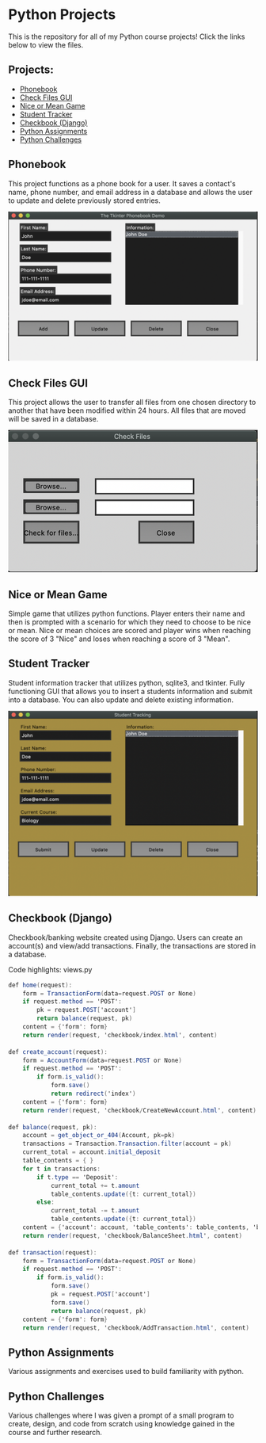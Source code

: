 # Python Projects
This is the repository for all of my Python course projects! Click the links below to view the files.
## Projects:
- <a href="https://github.com/alvarezsound/Python-Projects/tree/main/Phonebook" target="_blank">Phonebook</a>
- <a href="https://github.com/alvarezsound/Python-Projects/tree/main/Check_Files_GUI" target="_blank">Check Files GUI</a>
- <a href="https://github.com/alvarezsound/Python-Projects/tree/main/Nice_or_mean_game" target="_blank">Nice or Mean Game</a>
- <a href="https://github.com/alvarezsound/Python-Projects/tree/main/Student_Tracker" target="_blank">Student Tracker</a>
- <a href="https://github.com/alvarezsound/Python-Projects/tree/main/Django_Checkbook" target="_blank">Checkbook (Django)</a>
- <a href="https://github.com/alvarezsound/Python-Projects/tree/main/Python_Assignments" target="_blank">Python Assignments</a>
- <a href="https://github.com/alvarezsound/Python-Projects/tree/main/Python_Challenges" target="_blank">Python Challenges</a>
## Phonebook
This project functions as a phone book for a user. It saves a contact's name, phone number, and email address in a database and allows the user to update and delete previously stored entries.

![Phonebook](/Images/Phonebook.png)
## Check Files GUI
This project allows the user to transfer all files from one chosen directory to another that have been modified within 24 hours. All files that are moved will be saved in a database.

![Check Files GUI](/Images/Check_Files_GUI.png)
## Nice or Mean Game
Simple game that utilizes python functions. Player enters their name and then is prompted with a scenario for which they need to choose to be nice or mean. Nice or mean choices are scored and player wins when reaching the score of 3 "Nice" and loses when reaching a score of 3 "Mean".
## Student Tracker
Student information tracker that utilizes python, sqlite3, and tkinter. Fully functioning GUI that allows you to insert a students information and submit into a database. You can also update and delete existing information.

![Student Tracker](/Images/Student_Tracker.png)
## Checkbook (Django)
Checkbook/banking website created using Django. Users can create an account(s) and view/add transactions. Finally, the transactions are stored in a database.

Code highlights:
views.py
```cs
def home(request):
    form = TransactionForm(data=request.POST or None)
    if request.method == 'POST':
        pk = request.POST['account']
        return balance(request, pk)
    content = {'form': form}
    return render(request, 'checkbook/index.html', content)

def create_account(request):
    form = AccountForm(data=request.POST or None)
    if request.method == 'POST':
        if form.is_valid():
            form.save()
            return redirect('index')
    content = {'form': form}
    return render(request, 'checkbook/CreateNewAccount.html', content)

def balance(request, pk):
    account = get_object_or_404(Account, pk=pk)
    transactions = Transaction.Transaction.filter(account = pk)
    current_total = account.initial_deposit
    table_contents = { }
    for t in transactions:
        if t.type == 'Deposit':
            current_total += t.amount
            table_contents.update({t: current_total})
        else:
            current_total -= t.amount
            table_contents.update({t: current_total})
    content = {'account': account, 'table_contents': table_contents, 'balance': current_total}
    return render(request, 'checkbook/BalanceSheet.html', content)

def transaction(request):
    form = TransactionForm(data=request.POST or None)
    if request.method == 'POST':
        if form.is_valid():
            form.save()
            pk = request.POST['account']
            form.save()
            return balance(request, pk)
    content = {'form': form}
    return render(request, 'checkbook/AddTransaction.html', content)
```
## Python Assignments
Various assignments and exercises used to build familiarity with python.
## Python Challenges
Various challenges where I was given a prompt of a small program to create, design, and code from scratch using knowledge gained in the course and further research.
